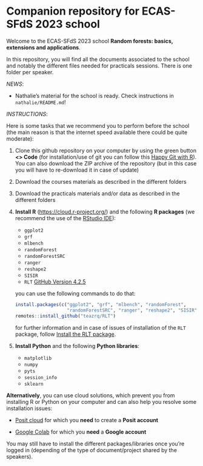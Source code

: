 
# Companion repository for ECAS-SFdS 2023 school

Welcome to the ECAS-SFdS 2023 school **Random forests: basics,
extensions and applications**.

In this repository, you will find all the documents associated to the
school and notably the different files needed for practicals sessions.
There is one folder per speaker.

*NEWS*:

- Nathalie’s material for the school is ready. Check instructions in
  `nathalie/README.md`!

*INSTRUCTIONS*:

Here is some tasks that we recommend you to perform before the school
(the main reason is that the internet speed available there could be
quite moderate):

1.  Clone this github repository on your computer by using the green
    button **\<\> Code** (for installation/use of git you can follow
    this [Happy Git with
    R](https://happygitwithr.com/install-git.html)). You can also
    download the ZIP archive of the repository (but in this case you
    will have to re-download it in case of update)

2.  Download the courses materials as described in the different folders

3.  Download the practicals materials and/or data as described in the
    different folders

4.  **Install R** (<https://cloud.r-project.org/>) and the following **R
    packages** (we recommend the use of the [RStudio
    IDE](https://posit.co/download/rstudio-desktop/)):

    - `ggplot2`
    - `grf`
    - `mlbench`
    - `randomForest`
    - `randomForestSRC`
    - `ranger`
    - `reshape2`
    - `SISIR`
    - `RLT` [GitHub Version 4.2.5](https://github.com/teazrq/RLT)

    you can use the following commands to do that:

    ``` r
    install.packages(c("ggplot2", "grf", "mlbench", "randomForest",
                       "randomForestSRC", "ranger", "reshape2", "SISIR"))
    remotes::install_github("teazrq/RLT")
    ```

    for further information and in case of issues of installation of the
    `RLT` package, follow [Install the RLT
    package](https://teazrq.github.io/random-forests-tutorial/rlab/basics/packages.html#Install_the_RLT_Package).

5.  **Install Python** and the following **Python libraries**:

    - `matplotlib`
    - `numpy`
    - `pyts`
    - `session_info`
    - `sklearn`

**Alternatively**, you can use cloud solutions, which prevent you from
installing R or Python on your computer and can also help you resolve
some installation issues:

- [Posit cloud](https://posit.cloud/) for which you **need** to create a
  **Posit account**

- [Google Colab](https://colab.research.google.com/) for which you
  **need** a **Google account**

You may still have to install the different packages/libraries once
you’re logged in (depending of the type of document/project shared by
the speakers).
